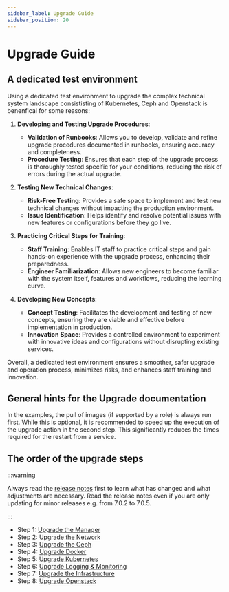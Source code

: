 ```yaml
---
sidebar_label: Upgrade Guide
sidebar_position: 20
---
```


# Upgrade Guide

## A dedicated test environment

Using a dedicated test environment to upgrade the complex technical system landscape
consististing of Kubernetes, Ceph and Openstack is benenfical for some reasons:

1. **Developing and Testing Upgrade Procedures**:
   - **Validation of Runbooks**: Allows you to develop, validate and refine upgrade procedures documented in runbooks, ensuring accuracy and completeness.
   - **Procedure Testing**: Ensures that each step of the upgrade process is thoroughly tested specific for your conditions, reducing the risk of errors during the actual upgrade.

2. **Testing New Technical Changes**:
   - **Risk-Free Testing**: Provides a safe space to implement and test new technical changes without impacting the production environment.
   - **Issue Identification**: Helps identify and resolve potential issues with new features or configurations before they go live.

3. **Practicing Critical Steps for Training**:
   - **Staff Training**: Enables IT staff to practice critical steps and gain hands-on experience with the upgrade process, enhancing their preparedness.
   - **Engineer Familiarization**: Allows new engineers to become familiar with the system itself, features and workflows, reducing the learning curve.

4. **Developing New Concepts**:
   - **Concept Testing**: Facilitates the development and testing of new concepts, ensuring they are viable and effective before implementation in production.
   - **Innovation Space**: Provides a controlled environment to experiment with innovative ideas and configurations without disrupting existing services.

Overall, a dedicated test environment ensures a smoother, safer upgrade and operation process, minimizes risks, and enhances staff training and innovation.

## General hints for the Upgrade documentation

In the examples, the pull of images (if supported by a role) is always run first. While
this is optional, it is recommended to speed up the execution of the upgrade action in
the second step. This significantly reduces the times required for the restart from a
service.

## The order of the upgrade steps


:::warning

Always read the [release notes](https://osism.tech/docs/release-notes/) first to learn what has changed and what
adjustments are necessary. Read the release notes even if you are only updating for minor releases e.g. from 7.0.2 to 7.0.5.

:::

* Step 1: [Upgrade the Manager](./manager)
* Step 2: [Upgrade the Network](./network)
* Step 3: [Upgrade the Ceph](./ceph)
* Step 4: [Upgrade Docker](./docker)
* Step 5: [Upgrade Kubernetes](./kubernetes)
* Step 6: [Upgrade Logging & Monitoring](./logging-monitoring)
* Step 7: [Upgrade the Infrastructure](./infrastructure)
* Step 8: [Upgrade Openstack](./openstack)

